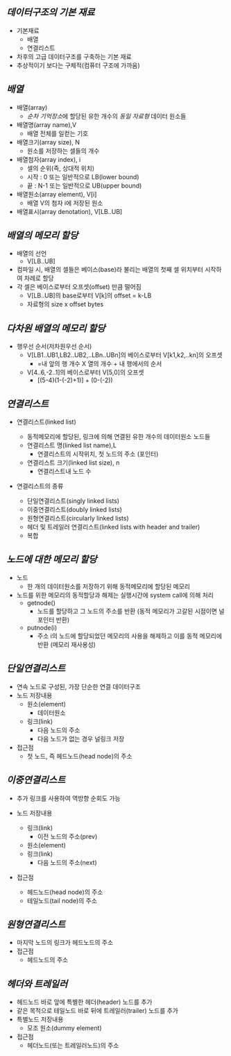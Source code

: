 ## <em> 데이터구조의 기본 재료 </em>

- 기본재료
  - 배열
  - 연결리스트
- 차후의 고급 데이터구조를 구축하는 기본 재료
- 추상적이기 보다는 구체적(컴퓨터 구조에 가까움)

## <em> 배열 </em>

- 배열(array)
  - <em>순차 기억장소</em>에 할당된 유한 개수의 <em>동일 자료형</em> 데이터 원소들
- 배열명(array name),V
  - 배열 전체를 일컫는 기호
- 배열크기(array size), N
  - 원소를 저장하는 셀들의 개수
- 배열첨자(array index), i
  - 셀의 순위(즉, 상대적 위치)
  - 시작 : 0 또는 일반적으로 LB(lower bound)
  - 끝 : N-1 또는 일반적으로 UB(upper bound)
- 배열원소(array element), V[i]
  - 배열 V의 첨자 i에 저장된 원소
- 배열표시(array denotation), V[LB..UB]

## <em> 배열의 메모리 할당 </em>

- 배열의 선언
  - V[LB..UB]
- 컴파일 시, 배열의 셀들은 베이스(base)라 불리는 배열의 첫째 셀 위치부터 시작하여 차례로 할당
- 각 셀은 베이스로부터 오프셋(offset) 만큼 떨어짐
  - V[LB..UB]의 base로부터 V[k]의 offset = k-LB
  - 자료형의 size x offset bytes

## <em> 다차원 배열의 메모리 할당 </em>

- 행우선 순서(저차원우선 순서)
  - V[LB1..UB1,LB2..UB2,..LBn..UBn]의 베이스로부터 V[k1,k2,..kn]의 오프셋
    - =내 앞의 행 개수 X 열의 개수 + 내 행에서의 순서
  - V[4..6,-2..1]의 베이스로부터 V[5,0]의 오프셋
    - [(5-4)(1-(-2)+1)] + (0-(-2))

## <em> 연결리스트 </em>

- 연결리스트(linked list)

  - 동적메모리에 할당된, 링크에 의해 연결된 유한 개수의 데이터원소 노드들
  - 연결리스트 명(linked list name),L
    - 연결리스트의 시작위치, 첫 노드의 주소 (포인터)
  - 연결리스트 크기(linked list size), n
    - 연결리스트내 노드 수

- 연결리스트의 종류
  - 단일연결리스트(singly linked lists)
  - 이중연결리스트(doubly linked lists)
  - 원형연결리스트(circularly linked lists)
  - 헤더 및 트레일러 연결리스트(linked lists with header and trailer)
  - 복합

## <em> 노드에 대한 메모리 할당 </em>

- 노드
  - 한 개의 데이터원소를 저장하기 위해 동적메모리에 할당된 메모리
- 노드를 위한 메모리의 동적할당과 해제는 실행시간에 system call에 의해 처리
  - getnode()
    - 노드를 할당하고 그 노드의 주소를 반환 (동적 메모리가 고갈된 시점이면 널포인터 반환)
  - putnode(i)
    - 주소 i의 노드에 할당되었던 메모리의 사용을 해제하고 이를 동적 메모리에 반환 (메모리 재사용성)

## <em> 단일연결리스트 </em>

- 연속 노드로 구성된, 가장 단순한 연결 데이터구조
- 노드 저장내용
  - 원소(element)
    - 데이터원소
  - 링크(link)
    - 다음 노드의 주소
    - 다음 노드가 없는 경우 널링크 저장
- 접근점
  - 첫 노드, 즉 헤드노드(head node)의 주소

## <em> 이중연결리스트 </em>

- 추가 링크를 사용하여 역방향 순회도 가능
- 노드 저장내용

  - 링크(link)
    - 이전 노드의 주소(prev)
  - 원소(element)
  - 링크(link)
    - 다음 노드의 주소(next)

- 접근점
  - 헤드노드(head node)의 주소
  - 테일노드(tail node)의 주소

## <em> 원형연결리스트 </em>

- 마지막 노드의 링크가 헤드노드의 주소
- 접근점
  - 헤드노드의 주소

## <em>헤더와 트레일러</em>

- 헤드노드 바로 앞에 특별한 헤더(header) 노드를 추가
- 같은 목적으로 테일노드 바로 뒤에 트레일러(trailer) 노드를 추가
- 특별노드 저장내용
  - 모조 원소(dummy element)
- 접근점
  - 헤더노드(또는 트레일러노드)의 주소
